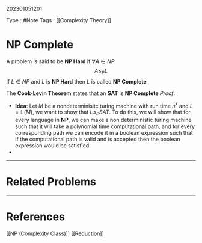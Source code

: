 202301051201

Type : #Note
Tags : [[Complexity Theory]]

# NP Complete
A problem is said to be **NP Hard** if $\forall A\in NP$
$$A\le_PL$$
If $L\in NP$ and $L$ is **NP Hard** then $L$ is called **NP Complete**

The **Cook-Levin Theorem** states that an **SAT** is **NP Complete**
_Proof_:
- **Idea**: Let $M$ be a nondeterminisitc turing machine with run time $n^k$ and $L=\mathbb L(M)$, we want to show that $L \le_P SAT$. To do this, we will show that for every language in **NP**, we can make a non deterministic turing machine such that it will take a polynomial time computational path, and for every corresponding path we can encode it in a boolean expression such that if the computational path is valid and is accepted then the boolean expression would be satisfied. 
- 

---
# Related Problems

---
# References
[[NP (Complexity Class)]]
[[Reduction]]